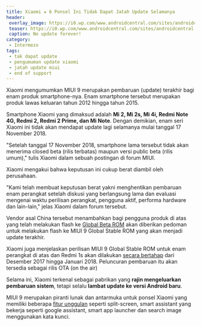 ```yaml
---
title: Xiaomi ★ 6 Ponsel Ini Tidak Dapat Jatah Update Selamanya
header:
 overlay_image: https://i0.wp.com/www.androidcentral.com/sites/androidcentral.com/files/styles/larger_wm_brw/public/article_images/2017/08/miui-9-global.jpg?resize=640,340
 teaser: https://i0.wp.com/www.androidcentral.com/sites/androidcentral.com/files/styles/larger_wm_brw/public/article_images/2017/08/miui-9-global.jpg?resize=300,150
 caption: No update forever!
category:
 - Intermezo
tags:
 - tak dapat update
 - pengumuman update xiaomi
 - jatah update miui
 - end of support
---
```

Xiaomi mengumumkan MIUI 9 merupakan pembaruan (update) terakhir bagi enam produk smartphone-nya. Enam smartphone tersebut merupakan produk lawas keluaran tahun 2012 hingga tahun 2015.

Smartphone Xiaomi yang dimaksud adalah **Mi 2, Mi 2s, Mi 4i, Redmi Note 4G, Redmi 2, Redmi 2 Prime, dan Mi Note**. Dengan demikian, enam seri Xiaomi ini tidak akan mendapat update lagi selamanya mulai tanggal 17 November 2018.

"Setelah tanggal 17 November 2018, smartphone lama tersebut tidak akan menerima closed beta (rilis terbatas) maupun versi public beta (rilis umum)," tulis Xiaomi dalam sebuah postingan di forum MIUI.

Xiaomi mengakui bahwa keputusan ini cukup berat diambil oleh perusahaan.

"Kami telah membuat keputusan berat yakni menghentikan pembaruan enam perangkat setelah diskusi yang berlangsung lama dan evaluasi mengenai waktu perilisan perangkat, pengguna aktif, performa hardware dan lain-lain," jelas Xiaomi dalam forum tersebut.

Vendor asal China tersebut menambahkan bagi pengguna produk di atas yang telah melakukan flash ke [Global Beta ROM](https://mi.knoacc.org/download-rom-miui-9-global-beta-71116-fastboot-recovery) akan diberikan pedoman untuk melakukan flash ke MIUI 9 Global Stable ROM yang akan menjadi update terakhir.

<!--Baca juga : Daftar 35 Ponsel Android Xiaomi yang Kebagian MIUI 9-->

Xiaomi juga menjelaskan perilisan MIUI 9 Global Stable ROM untuk enam perangkat di atas dan Redmi 1s akan dilakukan [secara bertahap](https://mi.knoacc.org/jadwal-update-miui-9-stable-semua-xiaomi) dari Desember 2017 hingga Januari 2018. Peluncuran pembaruan itu akan tersedia sebagai rilis OTA (on the air)

Selama ini, Xiaomi terkenal sebagai pabrikan yang **rajin mengeluarkan pembaruan sistem**, tetapi selalu **lambat update ke versi Android baru**. 

MIUI 9 merupakan piranti lunak dan antarmuka untuk ponsel Xiaomi yang memiliki beberapa [fitur unggulan](https://mi.knoacc.org/update-rom-miui-9-global-stable-full-changelog) seperti split-screen, smart assistant yang bekerja seperti google assistant, smart app launcher dan search image menggunakan kata kunci.
